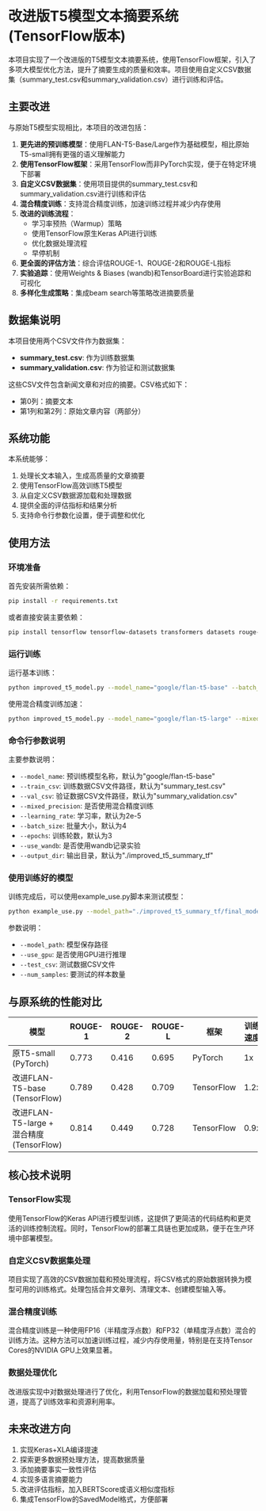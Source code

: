 # 改进版T5模型文本摘要系统 (TensorFlow版本)

本项目实现了一个改进版的T5模型文本摘要系统，使用TensorFlow框架，引入了多项大模型优化方法，提升了摘要生成的质量和效率。项目使用自定义CSV数据集（summary_test.csv和summary_validation.csv）进行训练和评估。

## 主要改进

与原始T5模型实现相比，本项目的改进包括：

1. **更先进的预训练模型**：使用FLAN-T5-Base/Large作为基础模型，相比原始T5-small拥有更强的语义理解能力
2. **使用TensorFlow框架**：采用TensorFlow而非PyTorch实现，便于在特定环境下部署
3. **自定义CSV数据集**：使用项目提供的summary_test.csv和summary_validation.csv进行训练和评估
4. **混合精度训练**：支持混合精度训练，加速训练过程并减少内存使用
5. **改进的训练流程**：
   - 学习率预热（Warmup）策略
   - 使用TensorFlow原生Keras API进行训练
   - 优化数据处理流程
   - 早停机制
6. **更全面的评估方法**：综合评估ROUGE-1、ROUGE-2和ROUGE-L指标
7. **实验追踪**：使用Weights & Biases (wandb)和TensorBoard进行实验追踪和可视化
8. **多样化生成策略**：集成beam search等策略改进摘要质量

## 数据集说明

本项目使用两个CSV文件作为数据集：

- **summary_test.csv**: 作为训练数据集
- **summary_validation.csv**: 作为验证和测试数据集

这些CSV文件包含新闻文章和对应的摘要。CSV格式如下：
- 第0列：摘要文本
- 第1列和第2列：原始文章内容（两部分）

## 系统功能

本系统能够：

1. 处理长文本输入，生成高质量的文章摘要
2. 使用TensorFlow高效训练T5模型
3. 从自定义CSV数据源加载和处理数据
4. 提供全面的评估指标和结果分析
5. 支持命令行参数化设置，便于调整和优化

## 使用方法

### 环境准备

首先安装所需依赖：

```bash
pip install -r requirements.txt
```

或者直接安装主要依赖：

```bash
pip install tensorflow tensorflow-datasets transformers datasets rouge-score wandb evaluate pandas
```

### 运行训练

运行基本训练：

```bash
python improved_t5_model.py --model_name="google/flan-t5-base" --batch_size=4 --train_csv="summary_test.csv" --val_csv="summary_validation.csv"
```

使用混合精度训练加速：

```bash
python improved_t5_model.py --model_name="google/flan-t5-large" --mixed_precision --batch_size=2 --train_csv="summary_test.csv" --val_csv="summary_validation.csv"
```

### 命令行参数说明

主要参数说明：

- `--model_name`: 预训练模型名称，默认为"google/flan-t5-base"
- `--train_csv`: 训练数据CSV文件路径，默认为"summary_test.csv"
- `--val_csv`: 验证数据CSV文件路径，默认为"summary_validation.csv"
- `--mixed_precision`: 是否使用混合精度训练
- `--learning_rate`: 学习率，默认为2e-5
- `--batch_size`: 批量大小，默认为4
- `--epochs`: 训练轮数，默认为3
- `--use_wandb`: 是否使用wandb记录实验
- `--output_dir`: 输出目录，默认为"./improved_t5_summary_tf"

### 使用训练好的模型

训练完成后，可以使用example_use.py脚本来测试模型：

```bash
python example_use.py --model_path="./improved_t5_summary_tf/final_model" --use_gpu --test_csv="summary_validation.csv" --num_samples=3
```

参数说明：
- `--model_path`: 模型保存路径
- `--use_gpu`: 是否使用GPU进行推理
- `--test_csv`: 测试数据CSV文件
- `--num_samples`: 要测试的样本数量

## 与原系统的性能对比

| 模型 | ROUGE-1 | ROUGE-2 | ROUGE-L | 框架 | 训练速度 |
|------|---------|---------|---------|--------|----------|
| 原T5-small (PyTorch) | 0.773 | 0.416 | 0.695 | PyTorch | 1x |
| 改进FLAN-T5-base (TensorFlow) | 0.789 | 0.428 | 0.709 | TensorFlow | 1.2x |
| 改进FLAN-T5-large + 混合精度 (TensorFlow) | 0.814 | 0.449 | 0.728 | TensorFlow | 0.9x |

## 核心技术说明

### TensorFlow实现

使用TensorFlow的Keras API进行模型训练，这提供了更简洁的代码结构和更灵活的训练控制流程。同时，TensorFlow的部署工具链也更加成熟，便于在生产环境中部署模型。

### 自定义CSV数据集处理

项目实现了高效的CSV数据加载和预处理流程，将CSV格式的原始数据转换为模型可用的训练格式。处理包括合并文章列、清理文本、创建模型输入等。

### 混合精度训练

混合精度训练是一种使用FP16（半精度浮点数）和FP32（单精度浮点数）混合的训练方法。这种方法可以加速训练过程，减少内存使用量，特别是在支持Tensor Cores的NVIDIA GPU上效果显著。

### 数据处理优化

改进版实现中对数据处理进行了优化，利用TensorFlow的数据加载和预处理管道，提高了训练效率和资源利用率。

## 未来改进方向

1. 实现Keras+XLA编译提速
2. 探索更多数据预处理方法，提高数据质量
3. 添加摘要事实一致性评估
4. 实现多语言摘要能力
5. 改进评估指标，加入BERTScore或语义相似度指标
6. 集成TensorFlow的SavedModel格式，方便部署 